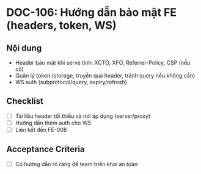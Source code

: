 # DOC-106: Hướng dẫn bảo mật FE (headers, token, WS)

## Nội dung
- Header bảo mật khi serve tĩnh: XCTO, XFO, Referrer-Policy, CSP (nếu có)
- Quản lý token (storage, truyền qua header, tránh query nếu không cần)
- WS auth (subprotocol/query, expiry/refresh)

## Checklist
- [ ] Tài liệu header tối thiểu và nơi áp dụng (server/proxy)
- [ ] Hướng dẫn thêm auth cho WS
- [ ] Liên kết đến FE-008

## Acceptance Criteria
- [ ] Có hướng dẫn rõ ràng để team triển khai an toàn